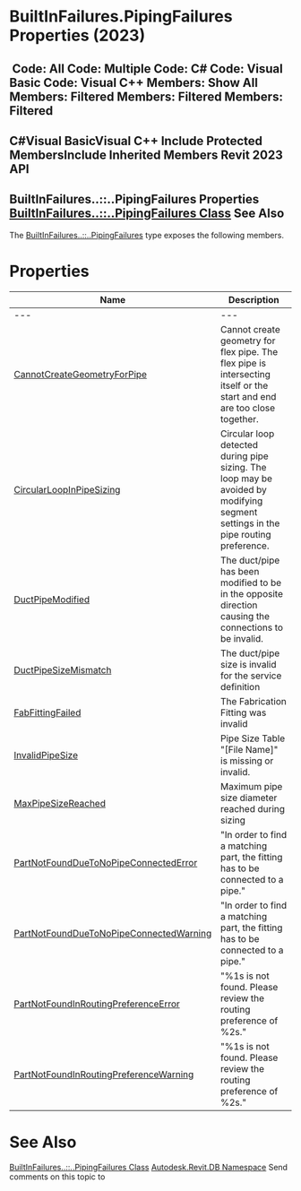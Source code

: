 # BuiltInFailures.PipingFailures Properties (2023)

﻿
 Code: All Code: Multiple Code: C# Code: Visual Basic Code: Visual C++  Members: Show All Members: Filtered Members: Filtered Members: Filtered   
---  
C#Visual BasicVisual C++
Include Protected MembersInclude Inherited Members
Revit 2023 API  
---  
BuiltInFailures..::..PipingFailures Properties  
[BuiltInFailures..::..PipingFailures Class](315ce880-e60a-1af9-bdf9-09ac738260c6.md "BuiltInFailures.PipingFailures Class") See Also  
---  
The [BuiltInFailures..::..PipingFailures](315ce880-e60a-1af9-bdf9-09ac738260c6.md "BuiltInFailures.PipingFailures Class") type exposes the following members.
# Properties
| Name | Description |
| --- | --- |
| --- | --- | --- |
| [CannotCreateGeometryForPipe](3d587a64-ba7b-4b9c-a9dd-cc96a871efa9.md "CannotCreateGeometryForPipe Property") | Cannot create geometry for flex pipe. The flex pipe is intersecting itself or the start and end are too close together. |
| [CircularLoopInPipeSizing](4bb998b0-7378-c517-17e9-cd288e075dd2.md "CircularLoopInPipeSizing Property") | Circular loop detected during pipe sizing. The loop may be avoided by modifying segment settings in the pipe routing preference. |
| [DuctPipeModified](9c949e78-6455-3d1a-53c2-261be2c7a949.md "DuctPipeModified Property") | The duct/pipe has been modified to be in the opposite direction causing the connections to be invalid. |
| [DuctPipeSizeMismatch](a7f8ebb9-def8-67bf-34e2-31992fa67173.md "DuctPipeSizeMismatch Property") | The duct/pipe size is invalid for the service definition |
| [FabFittingFailed](78cc4aad-1d3d-587c-6756-e0fdde30d23f.md "FabFittingFailed Property") | The Fabrication Fitting was invalid |
| [InvalidPipeSize](eb523735-344d-3cac-fea0-7ea078e724a2.md "InvalidPipeSize Property") | Pipe Size Table "[File Name]" is missing or invalid. |
| [MaxPipeSizeReached](92ee1567-2083-9425-ae91-911b56cd1030.md "MaxPipeSizeReached Property") | Maximum pipe size diameter reached during sizing |
| [PartNotFoundDueToNoPipeConnectedError](a51aa46c-d6ed-ec08-f1b8-607f7d00b9b9.md "PartNotFoundDueToNoPipeConnectedError Property") | "In order to find a matching part, the fitting has to be connected to a pipe." |
| [PartNotFoundDueToNoPipeConnectedWarning](de1c2939-4dcb-16a7-bc27-b448cb539ed6.md "PartNotFoundDueToNoPipeConnectedWarning Property") | "In order to find a matching part, the fitting has to be connected to a pipe." |
| [PartNotFoundInRoutingPreferenceError](0e14fef1-ceb2-dd88-e352-a22f55cc7605.md "PartNotFoundInRoutingPreferenceError Property") | "%1s is not found. Please review the routing preference of %2s." |
| [PartNotFoundInRoutingPreferenceWarning](f09863b3-e48b-b548-c42f-56299b1b52a3.md "PartNotFoundInRoutingPreferenceWarning Property") | "%1s is not found. Please review the routing preference of %2s." |

# See Also
[BuiltInFailures..::..PipingFailures Class](315ce880-e60a-1af9-bdf9-09ac738260c6.md "BuiltInFailures.PipingFailures Class")
[Autodesk.Revit.DB Namespace](87546ba7-461b-c646-cbb1-2cb8f5bff8b2.md "Autodesk.Revit.DB Namespace")
Send comments on this topic to 